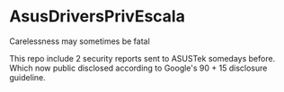 # AsusDriversPrivEscala
Carelessness may sometimes be fatal

This repo include 2 security reports sent to ASUSTek somedays before. Which now public disclosed according to Google's 90 + 15 disclosure guideline.
